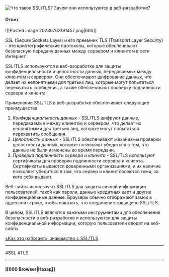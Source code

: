 ![Что такое `SSL`/`TLS`? Зачем они используются в веб-разработке?](https://youtu.be/-mWa7erZu64?t=663)

#### Ответ

![[Pasted image 20230703191457.png|600]]

*SSL* (Secure Sockets Layer) и его преемник *TLS* (Transport Layer Security) - это криптографические протоколы, которые обеспечивают безопасную передачу данных между сервером и клиентом в сети Интернет.

SSL/TLS используются в веб-разработке для защиты конфиденциальности и целостности данных, передаваемых между клиентом и сервером. Они обеспечивают шифрование данных, что делает их непонятными для третьих лиц, которые могут попытаться перехватить сообщения, а также обеспечивают проверку подлинности сервера и клиента.

Применение SSL/TLS в веб-разработке обеспечивает следующие преимущества:
1. *Конфиденциальность данных* - SSL/TLS шифруют данные, передаваемые между клиентом и сервером, что делает их непонятными для третьих лиц, которые могут попытаться перехватить сообщения.
2. *Целостность данных* - SSL/TLS обеспечивают механизмы проверки целостности данных, которые позволяют убедиться в том, что данные не были изменены во время передачи.
3. *Проверка подлинности сервера и клиента* - SSL/TLS используют сертификаты для проверки подлинности сервера и клиента. Сертификаты выдаются доверенными организациями, и их наличие позволяет убедиться в том, что сервер и клиент являются теми, за кого себя выдают.
    
Веб-сайты используют SSL/TLS для защиты личной информации пользователей, такой как пароли, данные кредитных карт и другие конфиденциальные данные. Браузеры обычно отображают замок в адресной строке, чтобы показать, что соединение защищено SSL/TLS.

В целом, SSL/TLS являются важными инструментами для обеспечения безопасности в веб-разработке и используются для защиты конфиденциальной информации, которую пользователи вводят на веб-сайты.

[«Как это работает»: знакомство с SSL/TLS](https://habr.com/ru/companies/1cloud/articles/326292/)

___
#SSL #TLS

___

#### [[000 Browser|Назад]]